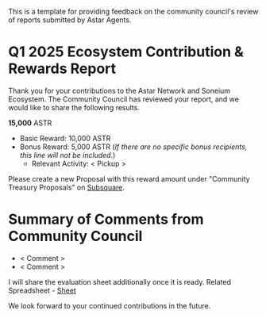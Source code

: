 This is a template for providing feedback on the community council's review of reports submitted by Astar Agents.  

# Q1 2025 Ecosystem Contribution & Rewards Report

Thank you for your contributions to the Astar Network and Soneium Ecosystem.
The Community Council has reviewed your report, and we would like to share the following results.

**15,000** ASTR

 * Basic Reward: 10,000 ASTR
 * Bonus Reward: 5,000 ASTR (_If there are no specific bonus recipients, this line will not be included._)
   * Relevant Activity: < Pickup >

Please create a new Proposal with this reward amount under "Community Treasury Proposals" on [Subsquare](https://astar.subsquare.io/).

# Summary of Comments from Community Council

 * < Comment >
 * < Comment > 

I will share the evaluation sheet additionally once it is ready.
Related Spreadsheet - [Sheet](url)

We look forward to your continued contributions in the future.
